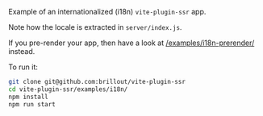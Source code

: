 Example of an internationalized (i18n) `vite-plugin-ssr` app.

Note how the locale is extracted in `server/index.js`.

If you pre-render your app, then have a look at [/examples/i18n-prerender/](/examples/i18n-prerender/) instead.

To run it:

```bash
git clone git@github.com:brillout/vite-plugin-ssr
cd vite-plugin-ssr/examples/i18n/
npm install
npm run start
```
